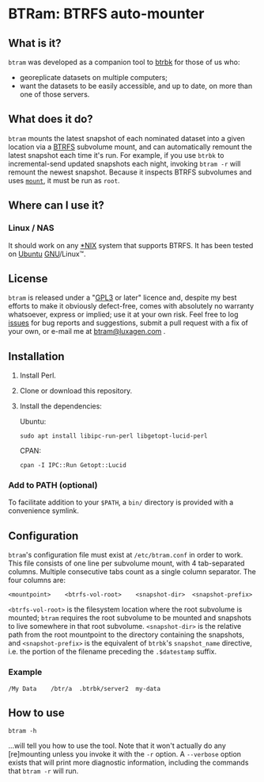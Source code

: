 ﻿# BTRam: BTRFS auto-mounter

## What is it?

`btram` was developed as a companion tool to [btrbk](http://github.com/digint/btrbk) for those of us who:
* georeplicate datasets on multiple computers;
* want the datasets to be easily accessible, and up to date, on more than one of those servers.

## What does it do?

`btram` mounts the latest snapshot of each nominated dataset into a given location via a [BTRFS](http://en.wikipedia.org/wiki/Btrfs) subvolume mount, and can automatically remount the latest snapshot each time it's run. For example, if you use `btrbk` to incremental-send updated snapshots each night, invoking `btram -r` will remount the newest snapshot. Because it inspects BTRFS subvolumes and uses [`mount`](http://linux.die.net/man/8/mount), it must be run as ```root```.

## Where can I use it?

### Linux / NAS

It should work on any [*NIX](http://en.wikipedia.org/wiki/Unix-like) system that supports BTRFS. It has been tested on [Ubuntu](http://ubuntu.com/) [GNU](http://www.gnu.org/)/Linux™.

## License

`btram` is released under a "[GPL3](http://www.gnu.org/licenses/gpl-3.0.en.html) or later" licence and, despite my best efforts to make it obviously defect-free, comes with absolutely no warranty whatsoever, express or implied; use it at your own risk. Feel free to log [issues](http://github.com/luxagen/btram/issues) for bug reports and suggestions, submit a pull request with a fix of your own, or e-mail me at btram@luxagen.com .

## Installation

1. Install Perl.
2. Clone or download this repository.
3. Install the dependencies:

	Ubuntu:
	```
	sudo apt install libipc-run-perl libgetopt-lucid-perl
	```
	CPAN:
	```
	cpan -I IPC::Run Getopt::Lucid
	```

### Add to PATH (optional)

To facilitate addition to your `$PATH`, a `bin/` directory is provided with a convenience symlink.

## Configuration

`btram`'s configuration file must exist at `/etc/btram.conf` in order to work. This file consists of one line per subvolume mount, with 4 tab-separated columns. Multiple consecutive tabs count as a single column separator. The four columns are:

```
<mountpoint>	<btrfs-vol-root>	<snapshot-dir>	<snapshot-prefix>
```

`<btrfs-vol-root>` is the filesystem location where the root subvolume is mounted; `btram` requires the root subvolume to be mounted and snapshots to live somewhere in that root subvolume. `<snapshot-dir>` is the relative path from the root mountpoint to the directory containing the snapshots, and `<snapshot-prefix>` is the equivalent of `btrbk`'s `snapshot_name` directive, i.e. the portion of the filename preceding the `.$datestamp` suffix.

### Example

```
/My Data	/btr/a	.btrbk/server2	my-data
```

## How to use

```
btram -h
```

...will tell you how to use the tool. Note that it won't actually do any [re]mounting unless you invoke it with the ```-r``` option. A ```--verbose``` option exists that will print more diagnostic information, including the commands that `btram -r` will run.